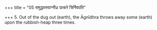 +++
title = "05 समुद्धतस्याग्नीध्र उत्करे त्रिर्निवपति"

+++
5. Out of the dug out (earth), the Āgnīdhra throws away some (earth) upon the rubbish-heap three times.  
